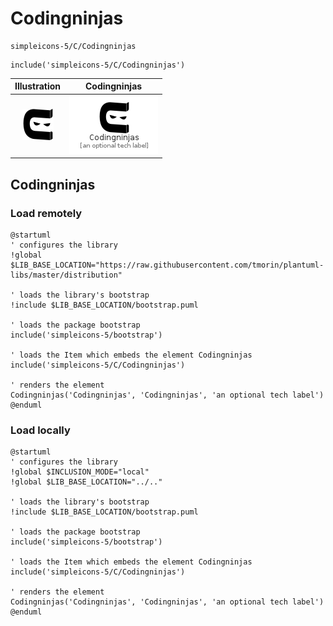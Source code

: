 # Codingninjas


```text
simpleicons-5/C/Codingninjas
```

```text
include('simpleicons-5/C/Codingninjas')
```



| Illustration | Codingninjas |
| :---: | :---: |
| ![illustration for Illustration](../../simpleicons-5/C/Codingninjas.png) | ![illustration for Codingninjas](../../simpleicons-5/C/Codingninjas.Local.png) |




## Codingninjas

### Load remotely
```plantuml
@startuml
' configures the library
!global $LIB_BASE_LOCATION="https://raw.githubusercontent.com/tmorin/plantuml-libs/master/distribution"

' loads the library's bootstrap
!include $LIB_BASE_LOCATION/bootstrap.puml

' loads the package bootstrap
include('simpleicons-5/bootstrap')

' loads the Item which embeds the element Codingninjas
include('simpleicons-5/C/Codingninjas')

' renders the element
Codingninjas('Codingninjas', 'Codingninjas', 'an optional tech label')
@enduml
```

### Load locally
```plantuml
@startuml
' configures the library
!global $INCLUSION_MODE="local"
!global $LIB_BASE_LOCATION="../.."

' loads the library's bootstrap
!include $LIB_BASE_LOCATION/bootstrap.puml

' loads the package bootstrap
include('simpleicons-5/bootstrap')

' loads the Item which embeds the element Codingninjas
include('simpleicons-5/C/Codingninjas')

' renders the element
Codingninjas('Codingninjas', 'Codingninjas', 'an optional tech label')
@enduml
```

